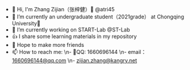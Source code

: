 - 👋 Hi, I'm Zhang Zijian（张梓健）🐑 @atri45
- 🌱 I’m currently an undergraduate student（2021grade） at Chongqing University🏫
- 🔭 I’m currently working on START-Lab @ST-Lab
- 👍 I share some learning materials in my repository
- 🥰 Hope to make more friends
- 📫 How to reach me: 
     \n- 🐧QQ: 1660696144
     \n- email：1660696144@qq.com
     \n- zijian.zhang@kangry.net
